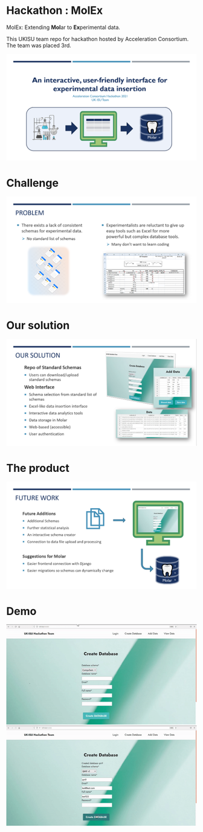 # Hackathon : MolEx

MolEx: Extending **Mol**ar to **Ex**perimental data.


This UKISU team repo for  hackathon hosted by Acceleration Consortium. The team was placed 3rd.



![](powerpoint_slides/slide1.png)
# Challenge
![](powerpoint_slides/slide2.png)

# Our solution
![](powerpoint_slides/slide3.png)

# The product
![](powerpoint_slides/slide4.png)

# Demo
![](demo.gif)
![](demo2.gif)
